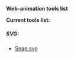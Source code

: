 **Web-animation tools list**

**Current tools list:**

##### SVG:
	
 * [Snap.svg](https://google.ru)

